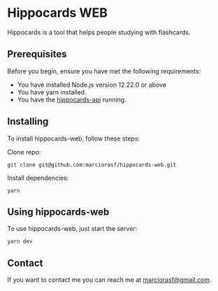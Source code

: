# Hippocards WEB

Hippocards is a tool that helps people studying with flashcards.

## Prerequisites

Before you begin, ensure you have met the following requirements:
* You have installed Node.js version 12.22.0 or above
* You have yarn installed.
* You have the [hippocards-api](https://github.com/marciorasf/hippocards-api) running.

## Installing 

To install hippocards-web, follow these steps:

Clone repo:
```
git clone git@github.com:marciorasf/hippocards-web.git
```

Install dependencies:
```
yarn
```

## Using hippocards-web

To use hippocards-web, just start the server:

```
yarn dev
```

## Contact

If you want to contact me you can reach me at marciorasf@gmail.com.
